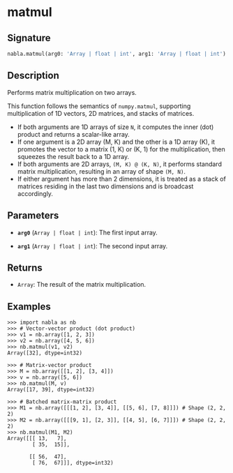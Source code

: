 # matmul

## Signature

```python
nabla.matmul(arg0: 'Array | float | int', arg1: 'Array | float | int') -> 'Array'
```

## Description

Performs matrix multiplication on two arrays.

This function follows the semantics of `numpy.matmul`, supporting
multiplication of 1D vectors, 2D matrices, and stacks of matrices.

- If both arguments are 1D arrays of size `N`, it computes the inner
  (dot) product and returns a scalar-like array.
- If one argument is a 2D array (M, K) and the other is a 1D array (K),
  it promotes the vector to a matrix (1, K) or (K, 1) for the
  multiplication, then squeezes the result back to a 1D array.
- If both arguments are 2D arrays, `(M, K) @ (K, N)`, it performs standard
  matrix multiplication, resulting in an array of shape `(M, N)`.
- If either argument has more than 2 dimensions, it is treated as a stack
  of matrices residing in the last two dimensions and is broadcast accordingly.

## Parameters

- **`arg0`** (`Array | float | int`): The first input array.

- **`arg1`** (`Array | float | int`): The second input array.

## Returns

- `Array`: The result of the matrix multiplication.

## Examples

```pycon
>>> import nabla as nb
>>> # Vector-vector product (dot product)
>>> v1 = nb.array([1, 2, 3])
>>> v2 = nb.array([4, 5, 6])
>>> nb.matmul(v1, v2)
Array([32], dtype=int32)

>>> # Matrix-vector product
>>> M = nb.array([[1, 2], [3, 4]])
>>> v = nb.array([5, 6])
>>> nb.matmul(M, v)
Array([17, 39], dtype=int32)

>>> # Batched matrix-matrix product
>>> M1 = nb.array([[[1, 2], [3, 4]], [[5, 6], [7, 8]]]) # Shape (2, 2, 2)
>>> M2 = nb.array([[[9, 1], [2, 3]], [[4, 5], [6, 7]]]) # Shape (2, 2, 2)
>>> nb.matmul(M1, M2)
Array([[[ 13,   7],
        [ 35,  15]],

       [[ 56,  47],
        [ 76,  67]]], dtype=int32)
```
